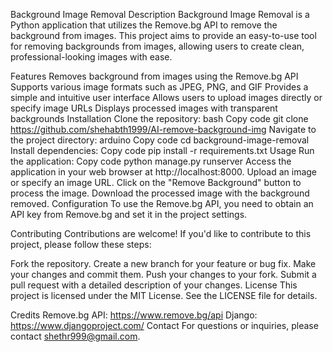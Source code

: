Background Image Removal
Description
Background Image Removal is a Python application that utilizes the Remove.bg API to remove the background from images. This project aims to provide an easy-to-use tool for removing backgrounds from images, allowing users to create clean, professional-looking images with ease.

Features
Removes background from images using the Remove.bg API
Supports various image formats such as JPEG, PNG, and GIF
Provides a simple and intuitive user interface
Allows users to upload images directly or specify image URLs
Displays processed images with transparent backgrounds
Installation
Clone the repository:
bash
Copy code
git clone https://github.com/shehabth1999/AI-remove-background-img
Navigate to the project directory:
arduino
Copy code
cd background-image-removal
Install dependencies:
Copy code
pip install -r requirements.txt
Usage
Run the application:
Copy code
python manage.py runserver
Access the application in your web browser at http://localhost:8000.
Upload an image or specify an image URL.
Click on the "Remove Background" button to process the image.
Download the processed image with the background removed.
Configuration
To use the Remove.bg API, you need to obtain an API key from Remove.bg and set it in the project settings.

Contributing
Contributions are welcome! If you'd like to contribute to this project, please follow these steps:

Fork the repository.
Create a new branch for your feature or bug fix.
Make your changes and commit them.
Push your changes to your fork.
Submit a pull request with a detailed description of your changes.
License
This project is licensed under the MIT License. See the LICENSE file for details.

Credits
Remove.bg API: https://www.remove.bg/api
Django: https://www.djangoproject.com/
Contact
For questions or inquiries, please contact shethr999@gmail.com.
